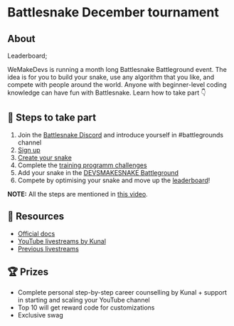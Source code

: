 # Battlesnake December tournament

## About
Leaderboard; 

WeMakeDevs is running a month long Battlesnake Battleground event. The idea is for you to build your snake, use any algorithm that you like, and compete with people around the world. Anyone with beginner-level coding knowledge can have fun with Battlesnake. Learn how to take part 👇

## 🚨 Steps to take part
1. Join the [Battlesnake Discord](https://discord.com/invite/hD8fvUGcqC) and introduce yourself in #battlegrounds channel
2. [Sign up](https://play.battlesnake.com)
3. [Create your snake](https://play.battlesnake.com/account/snakes/interstitial/)
4. Complete the [training programm challenges](https://play.battlesnake.com/challenges/)
5. Add your snake in the [DEVSMAKESNAKE Battleground](https://play.battlesnake.com/battlegrounds/)
6. Compete by optimising your snake and move up the [leaderboard](https://play.battlesnake.com/ladder/bg-december-2022-devsmakesnakes/)!

**NOTE:** All the steps are mentioned in [this video](https://youtu.be/LDsUpjLV5Uk).

## 📄 Resources
- [Official docs](https://docs.battlesnake.com)
- [YouTube livestreams by Kunal](https://www.youtube.com/KunalKushwaha)
- [Previous livestreams](https://www.twitch.tv/BattlesnakeOfficial/videos)

## 🏆 Prizes
- Complete personal step-by-step career counselling by Kunal + support in starting and scaling your YouTube channel
- Top 10 will get reward code for customizations
- Exclusive swag
